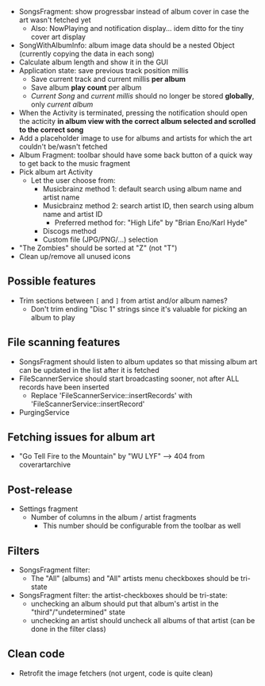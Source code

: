 * SongsFragment: show progressbar instead of album cover in case
  the art wasn't fetched yet
  * Also: NowPlaying and notification display... idem ditto for the tiny cover art display
* SongWithAlbumInfo: album image data should be a nested Object (currently copying the
  data in each song)
* Calculate album length and show it in the GUI
* Application state: save previous track position millis
  * Save current track and current millis **per album**
  * Save album **play count** per album
  * *Current Song* and *current millis* should no longer be stored **globally**,
    only *current album*
* When the Activity is terminated, pressing the notification should open the acticity
 **in album view with the correct album selected and scrolled to the correct song**
* Add a placeholder image to use for albums and artists for which the art
  couldn't be/wasn't fetched
* Album Fragment: toolbar should have some back button of a quick way to
  get back to the music fragment
* Pick album art Activity
  * Let the user choose from:
    * Musicbrainz method 1: default search using album name and artist name
    * Musicbrainz method 2: search artist ID, then search using album name and artist ID
      * Preferred method for: "High Life" by "Brian Eno/Karl Hyde"
    * Discogs method
    * Custom file (JPG/PNG/...) selection
* "The Zombies" should be sorted at "Z" (not "T")
* Clean up/remove all unused icons

Possible features
--
* Trim sections between `[` and `]` from artist and/or album names?
  * Don't trim ending "Disc 1" strings since it's valuable for picking an album to play

File scanning features
--
* SongsFragment should listen to album updates so that missing album art
  can be updated in the list after it is fetched
* FileScannerService should start broadcasting sooner, not after ALL
  records have been inserted
  * Replace 'FileScannerService::insertRecords' with 'FileScannerService::insertRecord'
* PurgingService

Fetching issues for album art
--
* "Go Tell Fire to the Mountain" by "WU LYF" --> 404 from coverartarchive

Post-release
--
* Settings fragment
  * Number of columns in the album / artist fragments
    * This number should be configurable from the toolbar as well

Filters
--
* SongsFragment filter:
  * The "All" (albums) and "All" artists menu checkboxes should be tri-state
* SongsFragment filter: the artist-checkboxes should be tri-state:
  * unchecking an album should put that album's artist in the "third"/"undetermined" state
  * unchecking an artist should uncheck all albums of that artist (can be done in the filter class)

Clean code
--
* Retrofit the image fetchers (not urgent, code is quite clean)
